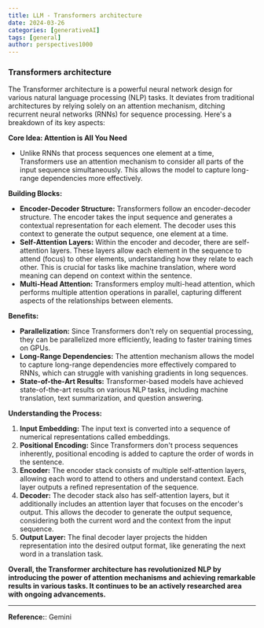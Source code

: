 ```yaml
---
title: LLM - Transformers architecture
date: 2024-03-26
categories: [generativeAI]
tags: [general]
author: perspectives1000
---
```


### Transformers architecture

The Transformer architecture is a powerful neural network design for various natural language processing (NLP) tasks. It deviates from traditional architectures by relying solely on an attention mechanism, ditching recurrent neural networks (RNNs) for sequence processing. Here's a breakdown of its key aspects:

**Core Idea: Attention is All You Need**

- Unlike RNNs that process sequences one element at a time, Transformers use an attention mechanism to consider all parts of the input sequence simultaneously. This allows the model to capture long-range dependencies more effectively.

**Building Blocks:**

- **Encoder-Decoder Structure:** Transformers follow an encoder-decoder structure. The encoder takes the input sequence and generates a contextual representation for each element. The decoder uses this context to generate the output sequence, one element at a time.
- **Self-Attention Layers:** Within the encoder and decoder, there are self-attention layers. These layers allow each element in the sequence to attend (focus) to other elements, understanding how they relate to each other. This is crucial for tasks like machine translation, where word meaning can depend on context within the sentence.
- **Multi-Head Attention:** Transformers employ multi-head attention, which performs multiple attention operations in parallel, capturing different aspects of the relationships between elements.

**Benefits:**

- **Parallelization:** Since Transformers don't rely on sequential processing, they can be parallelized more efficiently, leading to faster training times on GPUs.
- **Long-Range Dependencies:** The attention mechanism allows the model to capture long-range dependencies more effectively compared to RNNs, which can struggle with vanishing gradients in long sequences.
- **State-of-the-Art Results:** Transformer-based models have achieved state-of-the-art results on various NLP tasks, including machine translation, text summarization, and question answering.

**Understanding the Process:**

1. **Input Embedding:** The input text is converted into a sequence of numerical representations called embeddings.
2. **Positional Encoding:** Since Transformers don't process sequences inherently, positional encoding is added to capture the order of words in the sentence.
3. **Encoder:** The encoder stack consists of multiple self-attention layers, allowing each word to attend to others and understand context. Each layer outputs a refined representation of the sequence.
4. **Decoder:** The decoder stack also has self-attention layers, but it additionally includes an attention layer that focuses on the encoder's output. This allows the decoder to generate the output sequence, considering both the current word and the context from the input sequence.
5. **Output Layer:** The final decoder layer projects the hidden representation into the desired output format, like generating the next word in a translation task.

**Overall, the Transformer architecture has revolutionized NLP by introducing the power of attention mechanisms and achieving remarkable results in various tasks. It continues to be an actively researched area with ongoing advancements.**


----
**Reference:**: Gemini
